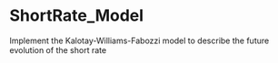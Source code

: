# ShortRate_Model
Implement the Kalotay-Williams-Fabozzi model to describe the future evolution of the short rate
